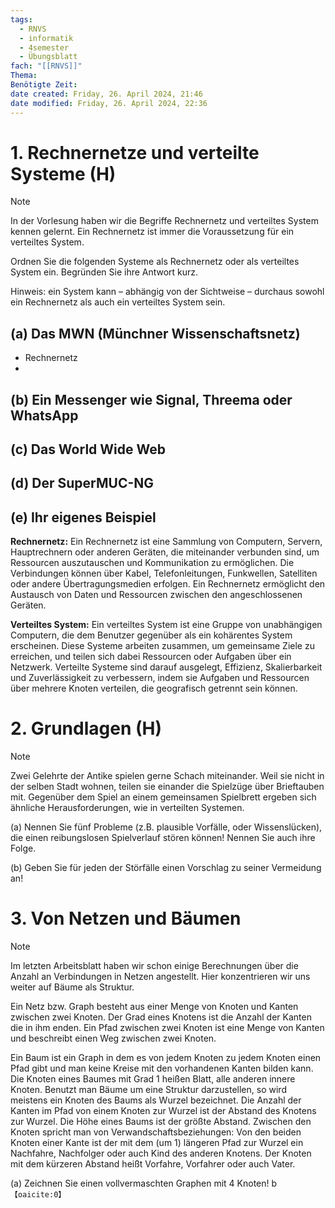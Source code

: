 ```yaml
---
tags:
  - RNVS
  - informatik
  - 4semester
  - Übungsblatt
fach: "[[RNVS]]"
Thema: 
Benötigte Zeit:
date created: Friday, 26. April 2024, 21:46
date modified: Friday, 26. April 2024, 22:36
---
```


# 1. Rechnernetze und verteilte Systeme (H)

>[!note] 
> In der Vorlesung haben wir die Begriffe Rechnernetz und verteiltes System kennen gelernt. Ein Rechnernetz ist immer die Voraussetzung für ein verteiltes System.
>
> Ordnen Sie die folgenden Systeme als Rechnernetz oder als verteiltes System ein. Begründen Sie ihre Antwort kurz.
>
> Hinweis: ein System kann – abhängig von der Sichtweise – durchaus sowohl ein Rechnernetz als auch ein verteiltes System sein.

## (a) Das MWN (Münchner Wissenschaftsnetz)
- Rechnernetz
- 
## (b) Ein Messenger wie Signal, Threema oder WhatsApp
## (c) Das World Wide Web
## (d) Der SuperMUC-NG
## (e) Ihr eigenes Beispiel


**Rechnernetz:** Ein Rechnernetz ist eine Sammlung von Computern, Servern, Hauptrechnern oder anderen Geräten, die miteinander verbunden sind, um Ressourcen auszutauschen und Kommunikation zu ermöglichen. Die Verbindungen können über Kabel, Telefonleitungen, Funkwellen, Satelliten oder andere Übertragungsmedien erfolgen. Ein Rechnernetz ermöglicht den Austausch von Daten und Ressourcen zwischen den angeschlossenen Geräten.

**Verteiltes System:** Ein verteiltes System ist eine Gruppe von unabhängigen Computern, die dem Benutzer gegenüber als ein kohärentes System erscheinen. Diese Systeme arbeiten zusammen, um gemeinsame Ziele zu erreichen, und teilen sich dabei Ressourcen oder Aufgaben über ein Netzwerk. Verteilte Systeme sind darauf ausgelegt, Effizienz, Skalierbarkeit und Zuverlässigkeit zu verbessern, indem sie Aufgaben und Ressourcen über mehrere Knoten verteilen, die geografisch getrennt sein können.

# 2. Grundlagen (H)

>[!note] 
> Zwei Gelehrte der Antike spielen gerne Schach miteinander. Weil sie nicht in der selben Stadt wohnen,
> teilen sie einander die Spielzüge über Brieftauben mit. Gegenüber dem Spiel an einem gemeinsamen
> Spielbrett ergeben sich ähnliche Herausforderungen, wie in verteilten Systemen.
>
> (a) Nennen Sie fünf Probleme (z.B. plausible Vorfälle, oder Wissenslücken), die einen reibungslosen
> Spielverlauf stören können! Nennen Sie auch ihre Folge.
>
> (b) Geben Sie für jeden der Störfälle einen Vorschlag zu seiner Vermeidung an!

# 3. Von Netzen und Bäumen

>[!note] 
> Im letzten Arbeitsblatt haben wir schon einige Berechnungen über die Anzahl an Verbindungen in Netzen
> angestellt. Hier konzentrieren wir uns weiter auf Bäume als Struktur.
>
> Ein Netz bzw. Graph besteht aus einer Menge von Knoten und Kanten zwischen zwei Knoten. Der Grad
> eines Knotens ist die Anzahl der Kanten die in ihm enden. Ein Pfad zwischen zwei Knoten ist eine Menge
> von Kanten und beschreibt einen Weg zwischen zwei Knoten.
>
> Ein Baum ist ein Graph in dem es von jedem Knoten zu jedem Knoten einen Pfad gibt und man keine
> Kreise mit den vorhandenen Kanten bilden kann. Die Knoten eines Baumes mit Grad 1 heißen Blatt,
> alle anderen innere Knoten. Benutzt man Bäume um eine Struktur darzustellen, so wird meistens ein
> Knoten des Baums als Wurzel bezeichnet. Die Anzahl der Kanten im Pfad von einem Knoten zur Wurzel
> ist der Abstand des Knotens zur Wurzel. Die Höhe eines Baums ist der größte Abstand. Zwischen den
> Knoten spricht man von Verwandschaftsbeziehungen: Von den beiden Knoten einer Kante ist der mit
> dem (um 1) längeren Pfad zur Wurzel ein Nachfahre, Nachfolger oder auch Kind des anderen Knotens.
> Der Knoten mit dem kürzeren Abstand heißt Vorfahre, Vorfahrer oder auch Vater.

(a) Zeichnen Sie einen vollvermaschten Graphen mit 4 Knoten!
b &#8203;``【oaicite:0】``&#8203;
